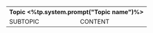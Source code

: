 <table style="width:100%">
  <tr>  
    <th colspan=2 style="text-align:center;">Topic <%tp.system.prompt("Topic name")%></th>
  </tr>  
  <tr>  
    <td>SUBTOPIC</td>
    <td>CONTENT</td>
  </tr>  
  <tr>  
  </tr>  
</table>

